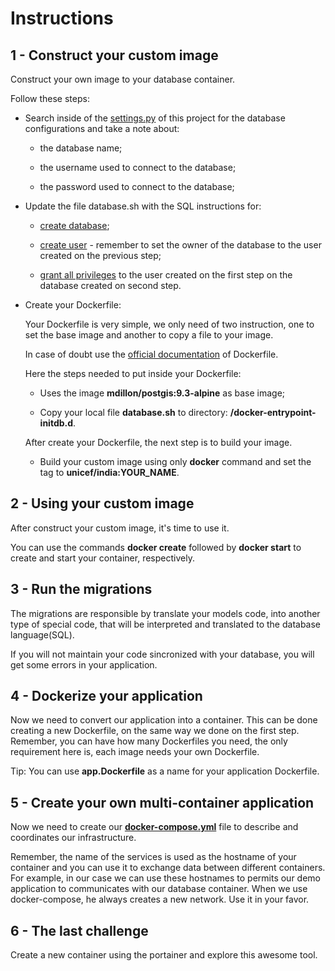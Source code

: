 # Instructions

## 1 - Construct your custom image

Construct your own image to your database container.

Follow these steps:

* Search inside of the [settings.py](https://github.com/unicefindia/demo/blob/master/demo/settings.py) of this project for the database configurations and take a note about:

  * the database name;

  * the username used to connect to the database;

  * the password used to connect to the database;

* Update the file database.sh with the SQL instructions for:

  * [create database](https://www.postgresql.org/docs/9.3/static/sql-createdatabase.html);

  * [create user](https://www.postgresql.org/docs/9.3/static/sql-createuser.html) - remember to set the owner of the database to the user created on the previous step;

  * [grant all privileges](https://www.postgresql.org/docs/9.3/static/sql-grant.html) to the user created on the first step on the database created on second step.

* Create your Dockerfile:

  Your Dockerfile is very simple, we only need of two instruction, one to set the base image and another to copy a file to your image.

  In case of doubt use the [official documentation](https://docs.docker.com/engine/reference/builder/) of Dockerfile.

  Here the steps needed to put inside your Dockerfile:

  * Uses the image **mdillon/postgis:9.3-alpine** as base image;

  * Copy your local file **database.sh** to directory: **/docker-entrypoint-initdb.d**.

  After create your Dockerfile, the next step is to build your image.

  * Build your custom image using only **docker** command and set the tag to **unicef/india:YOUR_NAME**.

## 2 - Using your custom image

After construct your custom image, it's time to use it.

You can use the commands **docker create** followed by **docker start** to create and start your container, respectively.

## 3 - Run the migrations

The migrations are responsible by translate your models code, into another type of special code, that will be interpreted and translated to the database language(SQL).

If you will not maintain your code sincronized with your database, you will get some errors in your application.

## 4 - Dockerize your application

Now we need to convert our application into a container. This can be done creating a new Dockerfile, on the same way we done on the first step. Remember, you can have how many Dockerfiles you need, the only requirement here is, each image needs your own Dockerfile.

Tip: You can use **app.Dockerfile** as a name for your application Dockerfile.

## 5 - Create your own multi-container application

Now we need to create our [**docker-compose.yml**](https://docs.docker.com/compose/) file to describe and coordinates our infrastructure.

Remember, the name of the services is used as the hostname of your container and you can use it to exchange data between different containers. For example, in our case we can use these hostnames to permits our demo application to communicates with our database container. When we use docker-compose, he always creates a new network. Use it in your favor.

## 6 - The last challenge

Create a new container using the portainer and explore this awesome tool.
